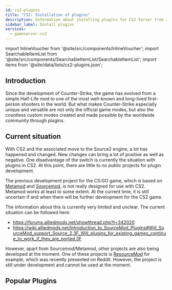 ```yaml
---
id: cs2-plugins
title: "CS2: Installation of plugins"
description: Information about installing plugins for CS2 Server from ZAP Hosting 
sidebar_label: Install plugins
services:
  - gameserver-cs2
---
```


import InlineVoucher from '@site/src/components/InlineVoucher';
import SearchableItemList from '@site/src/components/SearchableItemList/SearchableItemList';
import items from '@site/data/lists/cs2-plugins.json';

## Introduction

Since the development of Counter-Strike, the game has evolved from a simple Half-Life mod to one of the most well-known and long-lived first-person shooters in the world. But what makes Counter-Strike especially unique and versatile are not only the official game modes, but also the countless custom modes created and made possible by the worldwide community through plugins.

<InlineVoucher />

## Current situation

With CS2 and the associated move to the Source2 engine, a lot has happened and changed. New changes can bring a lot of positive as well as negative. One disadvantage of the switch is currently the situation with plugins in CS2. At this point, there are little to no public projects for plugin development. 

The previous development project for the CS:GO game, which is based on [Metamod](https://www.sourcemm.net/) and [Sourcemod](https://www.sourcemod.net/), is not really designed for use with CS2. Metamod works at least to some extent. At the current time, it is still uncertain if and when there will be further development for the CS2 game. 

The information about this is currently very limited and unclear. The current situation can be followed here: 

- https://forums.alliedmods.net/showthread.php?t=342020
- https://wiki.alliedmods.net/Introduction_to_SourceMod_Plugins#Will_SourceMod_support_Source_2.3F_Will_plugins_for_existing_games_continue_to_work_if_they_are_ported.3F

However, apart from Sourcemod/Metamod, other projects are also being developed at the moment. One of these projects is [ResourceMod](https://resourcemod.net/) for example, which was recently presented on Reddit. However, the project is still under development and cannot be used at the moment. 


## Popular Plugins

<SearchableItemList items={items} />






<InlineVoucher />
